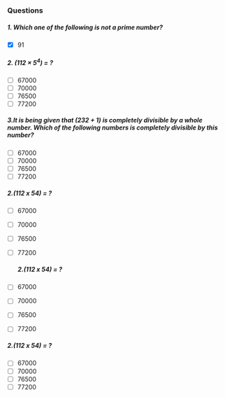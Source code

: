
### Questions

##### 1. Which one of the following is not a prime number?
- [X] 91

##### 2. (112 × 5<sup>4</sup>) = ?
- [ ] 67000
- [ ] 70000
- [ ] 76500
- [ ] 77200

##### 3.It is being given that (232 + 1) is completely divisible by a whole number. Which of the following numbers is completely divisible by this number?
- [ ] 67000
- [ ] 70000
- [ ] 76500
- [ ] 77200

##### 2.(112 x 54) = ?
- [ ] 67000
- [ ] 70000
- [ ] 76500
- [ ] 77200
  
  ##### 2.(112 x 54) = ?
- [ ] 67000
- [ ] 70000
- [ ] 76500
- [ ] 77200

##### 2.(112 x 54) = ?
- [ ] 67000
- [ ] 70000
- [ ] 76500
- [ ] 77200